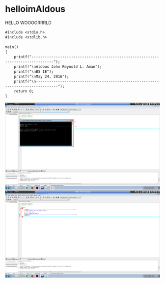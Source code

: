 # helloimAldous
HELLO WOOOORRRLD
```
#include <stdio.h>
#include <stdlib.h>

main()
{
	printf("--------------------------------------------------------------------------------");
	printf("\nAldous John Reynold L. Aman");
	printf("\nBS IE");
	printf("\nMay 24, 2016");
	printf("\n--------------------------------------------------------------------------------");
	return 0;
}
```
![](Untitled.PNG)
![](Untitled1.PNG)
